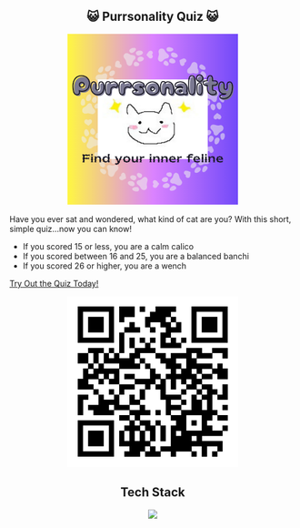 <h2 align="center" width="1200px"> 😺 Purrsonality Quiz 😺 </h2> 
<p align="center">
  <img src="https://github.com/stinkies/GREEN.chi/blob/main/Purrsonality.png" alt="logo" width="300">
</p>

Have you ever sat and wondered, what kind of cat are you? With this short, simple quiz...now you can know!

* If you scored 15 or less, you are a calm calico
* If you scored between 16 and 25, you are a balanced banchi
* If you scored 26 or higher, you are a wench


[Try Out the Quiz Today!](https://stinkies.github.io/GREEN.chi/)
<p align="center">
  <img src="https://github.com/stinkies/GREEN.chi/blob/main/QR.png" alt="qr" width="300">
</p>


<h2 align="center" width="1200px"> Tech Stack </h2> 
<p align="center">
  <img width="100px" src="https://skillicons.dev/icons?i=js,html,css,vscode,git&perline=10" />
</p>
